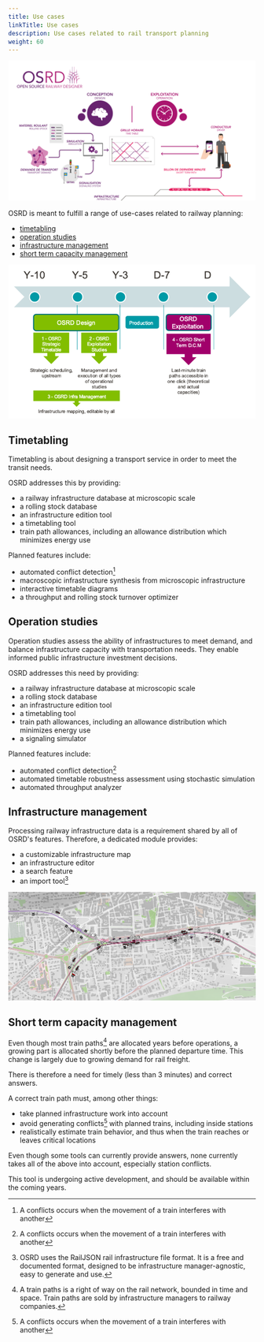```yaml
---
title: Use cases
linkTitle: Use cases
description: Use cases related to rail transport planning
weight: 60
---
```


![OSRD presentation](osrd_presentation.png)

OSRD is meant to fulfill a range of use-cases related to railway planning:
 - [timetabling](#timetabling)
 - [operation studies](#%C3%A9tudes-dexploitation)
 - [infrastructure management](#infrastructure-management)
 - [short term capacity management](#short-term-capacity-management)


![produits OSRD](osrd_product.en.png)


## Timetabling

Timetabling is about designing a transport service in order
to meet the transit needs.

OSRD addresses this by providing:
 - a railway infrastructure database at microscopic scale
 - a rolling stock database
 - an infrastructure edition tool
 - a timetabling tool
 - train path allowances, including an allowance distribution which minimizes energy use

Planned features include:
 - automated conflict detection[^conflict]
 - macroscopic infrastructure synthesis from microscopic infrastructure
 - interactive timetable diagrams
 - a throughput and rolling stock turnover optimizer

[^conflict]: A conflicts occurs when the movement of a train interferes with another


## Operation studies

Operation studies assess the ability of infrastructures to meet demand,
and balance infrastructure capacity with transportation needs.
They enable informed public infrastructure investment decisions.

OSRD addresses this need by providing:
 - a railway infrastructure database at microscopic scale
 - a rolling stock database
 - an infrastructure edition tool
 - a timetabling tool
 - train path allowances, including an allowance distribution which minimizes energy use
 - a signaling simulator

Planned features include:
 - automated conflict detection[^conflict]
 - automated timetable robustness assessment using stochastic simulation
 - automated throughput analyzer


## Infrastructure management

Processing railway infrastructure data is a requirement shared by all of OSRD's features.
Therefore, a dedicated module provides:
 - a customizable infrastructure map
 - an infrastructure editor
 - a search feature
 - an import tool[^railjson]

![OSRD management](osrd_management.png)

[^railjson]: OSRD uses the RailJSON rail infrastructure file format.
             It is a free and documented format, designed to be
	     infrastructure manager-agnostic, easy to generate and use.


## Short term capacity management

Even though most train paths[^train-path] are allocated years before operations,
a growing part is allocated shortly before the planned departure time. This change
is largely due to growing demand for rail freight.

There is therefore a need for timely (less than 3 minutes) and correct answers.

A correct train path must, among other things:
 - take planned infrastructure work into account
 - avoid generating conflicts[^conflict] with planned trains,
   including inside stations
 - realistically estimate train behavior, and thus when the train reaches
   or leaves critical locations

Even though some tools can currently provide answers, none currently takes all
of the above into account, especially station conflicts.

This tool is undergoing active development, and should be available within
the coming years.

[^train-path]: A train paths is a right of way on the rail network,
           bounded in time and space. Train paths are sold by infrastructure
	   managers to railway companies.
